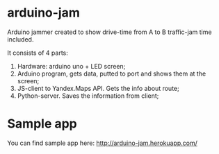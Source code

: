arduino-jam
===========
Arduino jammer created to show drive-time from A to B traffic-jam time included.

It consists of 4 parts:

1. Hardware: arduino uno + LED screen;
2. Arduino program, gets data, putted to port and shows them at the screen;
3. JS-client to Yandex.Maps API. Gets the info about route;
4. Python-server. Saves the information from client;


Sample app
==========

You can find sample app here: http://arduino-jam.herokuapp.com/
